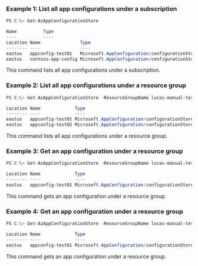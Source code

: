 ### Example 1: List all app configurations under a subscription
```powershell
PS C:\> Get-AzAppConfigurationStore

Name          Type
----          ----
Location Name               Type
-------- ----               ----
eastus   appconfig-test01   Microsoft.AppConfiguration/configurationStores
eastus   contoso-app-config Microsoft.AppConfiguration/configurationStores
```

This command lists all app configurations under a subscription.

### Example 2: List all app configurations under a resource group
```powershell
PS C:\> Get-AzAppConfigurationStore -ResourceGroupName lucas-manual-test

Location Name             Type
-------- ----             ----
eastus   appconfig-test01 Microsoft.AppConfiguration/configurationStores
eastus   appconfig-test02 Microsoft.AppConfiguration/configurationStores
```

This command lists all app configurations under a resource group.

### Example 3: Get an app configuration under a resource group
```powershell
PS C:\> Get-AzAppConfigurationStore -ResourceGroupName lucas-manual-test -Name appconfig-test01

Location Name             Type
-------- ----             ----
eastus   appconfig-test01 Microsoft.AppConfiguration/configurationStores
```

This command gets an app configuration under a resource group.

### Example 4: Get an app configuration under a resource group
```powershell
PS C:\> Get-AzAppConfigurationStore -ResourceGroupName lucas-manual-test -Name appconfig-test01 | Get-AzAppConfigurationStore

Location Name             Type
-------- ----             ----
eastus   appconfig-test01 Microsoft.AppConfiguration/configurationStores
```

This command gets an app configuration under a resource group.


